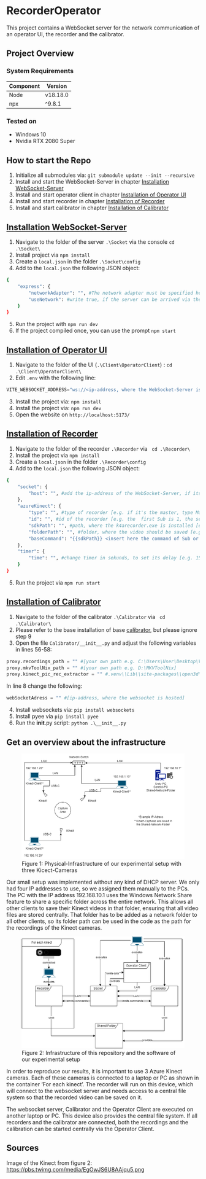 # RecorderOperator
This project contains a WebSocket server for the network communication of an operator UI, the recorder and the calibrator.

## Project Overview

### System Requirements
| Component   | Version   |
|-------------|-----------|
| Node      | v18.18.0      |
| npx      | ^9.8.1     |

### Tested on
- Windows 10
- Nvidia RTX 2080 Super

## How to start the Repo
1. Initialize all submodules via: ```git submodule update --init --recursive```
2. Install and start the WebSocket-Server in chapter [Installation WebSocket-Server](WSS)
3. Install and start operator client in chapter [Installation of Operator UI](operator)
4. Install and start recorder in chapter [Installation of Recorder](recorder)
5. Install and start calibrator in chapter [Installation of Calibrator](calibrator)

## [Installation WebSocket-Server](WSS)
1. Navigate to the folder of the server ```.\Socket``` via the console ```cd .\Socket\```
2. Install project via ```npm install```
3. Create a ```local.json``` in the folder ```.\Socket\config```
4. Add to the ```local.json``` the following JSON object:
```bash
{
    "express": {
        "networkAdapter": "", #The network adapter must be specified here, e.g. WLAN, so that the WebSocket server can be reached via the IP address of your device, which the network has assigned to your device.
        "useNetwork": #write true, if the server can be arrived via the network. false, if it's on your local device
    }
}
```
5. Run the project with ```npm run dev```
6. If the project compiled once, you can use the prompt ```npm start```

## [Installation of Operator UI](operator)
1. Navigate to the folder of the UI (```.\Client\OperatorClient```) : ```cd .\Client\OperatorClient\```
2. Edit ```.env``` with the following line:
```typescript
VITE_WEBSOCKET_ADDRESS="ws://<ip-address, where the WebSocket-Server is available>:8080"
```
3. Install the project via: ```npm install```
4. Install the project via: ```npm run dev```
5. Open the website on ```http://localhost:5173/```


## [Installation of Recorder](recorder)
1. Navigate to the folder of the recorder ```.\Recorder``` via ``` cd .\Recorder\```
2. Install the project via ```npm install```
3. Create a ```local.json``` in the folder ```.\Recorder\config```
4. Add to the ```local.json``` the following JSON object:
```bash
{
    "socket": {
        "host": "", #add the ip-address of the WebSocket-Server, if its running locally type localhost
    },
    "azureKinect": {
        "type": "", #type of recorder [e.g. if it's the master, type Master, if it's a Sub, type Sub]
        "id": "", #id of the recorder [e.g. the  first Sub is 1, the second Sub is 2, Master has id 0]
        "sdkPath": "", #path, where the k4arecorder.exe is installed [e.g. C:/Program Files/Azure Kinect SDK v1.4.1/tools/k4arecorder.exe]
        "folderPath": "", #folder, where the video should be saved [e.g. C:/Users/nicka/OneDrive/Desktop/Test]
        "baseCommand": "{{sdkPath}} <insert here the command of Sub or Master recording (the commands are stored in Notion) (e.g. --device 0 --external-sync master --imu OFF -c 1080p -d NFOV_2X2BINNED -r 30 -l 10)> </insert> {{folderPath}}/{{fileName}}.mkv" #copy it, but add the command inside the <> brackets 
    },
    "timer": {
        "time": "", #change timer in sekunds, to set its delay [e.g. 15]
    }
}
```
5. Run the project via ```npm run start```

## [Installation of Calibrator](calibrator)
1. Navigate to the folder of the calibrator ```.\Calibrator``` via ``` cd .\Calibrator\```
2. Please refer to the base installation of base [calibrator](Calibrator/calibrating/README.md), but please ignore step 9
3. Open the file `Calibrator/__init__.py` and adjust the following variables in lines 56-58:

```python
proxy.recordings_path = "" #[your own path e.g. C:\Users\User\Desktop\Videos]
proxy.mkvToolNix_path = "" #[your own path e.g. D:\MKVToolNix]
proxy.kinect_pic_rec_extractor = "" #.venv\\Lib\\site-packages\\open3d\\examples\\reconstruction_system\\sensors
```

In line 8 change the following:
```python
webSocketAdress = "" #[ip-address, where the websocket is hosted]
```

4.  Install websockets via: ```pip install websockets```
5.  Install pyee via ```pip install pyee```
6.  Run the __init__.py script: ```python .\__init__.py```


## Get an overview about the infrastructure
<figure>
  <img src="./UML/physical-infrastructure.png" alt="Physical-Infrastructure" title="Physical-Infrastructure">
  <figcaption>Figure 1: Physical-Infrastructure of our experimental setup with three Kicect-Cameras</figcaption>
</figure>

Our small setup was implemented without any kind of DHCP server. We only had four IP addresses to use, so we assigned them manually to the PCs. The PC with the IP address 192.168.10.1 uses the Windows Network Share feature to share a specific folder across the entire network. This allows all other clients to save their Kinect videos in that folder, ensuring that all video files are stored centrally. That folder has to be added as a network folder to all other clients, so its folder path can be used in the code as the path for the recordings of the Kinect cameras.
<figure>
  <img src="./UML/Hierachy.png" alt="Infrastructure" title="Infrastructure">
  <figcaption>Figure 2: Infrastructure of this repository and the software of our experimental setup</figcaption>
</figure>

In order to reproduce our results, it is important to use 3 Azure Kinect cameras. Each of these cameras is connected to a laptop or PC as shown in the container ‘For each kinect’. The recorder will run on this device, which will connect to the websocket server and needs access to a central file system so that the recorded video can be saved on it.

The websocket server, Calibrator and the Operator Client are executed on another laptop or PC. This device also provides the central file system. If all recorders and the calibrator are connected, both the recordings and the calibration can be started centrally via the Operator Client.


## Sources
Image of the Kinect from figure 2: https://pbs.twimg.com/media/EgOwJS6U8AAjqu5.png
